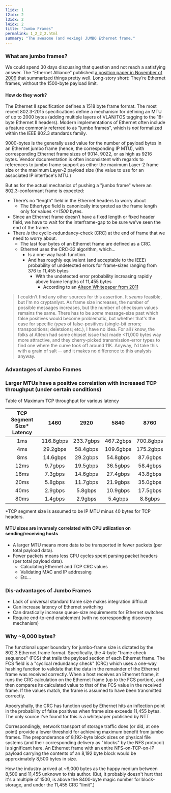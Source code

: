 ```yaml
---
l1idx: 1
l2idx: 2
l3idx: 2
l4idx: 2
title: "Jumbo Frames"
permalink: 1_2_2_2.html
summary: "The awesome (and vexing) JUMBO Ethernet frame."
---
```


### What are jumbo frames?

We could spend 30 days discussing that question and not reach a satisfying answer.  The “Ethernet Alliance” published [a position paper in November of 2009](https://www.ethernetalliance.org/wp-content/uploads/2011/10/) that summarized things pretty well.  Long-story short:  They’re Ethernet frames, without the 1500-byte payload limit.

#### How do they work?

The Ethernet II specification defines a 1518 byte frame format.  The most recent 802.3-2015 specifications define a mechanism for defining an MTU of up to 2000 bytes (adding multiple layers of VLAN/TOS tagging to the 18-byte Ethernet II headers).  Modern implementations of Ethernet often include a feature commonly referred to as "jumbo frames", which is _not_ formalized within the IEEE 802.3 standards family.

9000-bytes is the generally used value for the number of payload bytes in an Ethernet jumbo frame (hence, the corresponding IP MTU), with corresponding Ethernet frame sizes of 9014, 9022, or as high as 9216 bytes.  Vendor documentation is often inconsistent with regards to references to jumbo frame support as either the maximum Layer-2 frame size or the maximum Layer-2 payload size (the value to use for an associated IP interface's MTU.)

But as for the actual mechanics of pushing a "jumbo frame" where an 802.3-conformant frame is expected:

- There’s no “length” field in the Ethernet headers to worry about
  - The Ethertype field is canonically interpreted as the frame length only for values _<=1500_ bytes.
- Since an Ethernet frame doesn’t have a fixed length or fixed header field, we have to wait for the interframe-gap to be sure we’ve seen the end of the frame.
- There *is* the cyclic-redundancy-check (CRC) at the end of frame that we need to worry about.
  - The last four bytes of an Ethernet frame are defined as a CRC.
  - Ethernet uses the CRC-32 algorithm, which…
    - Is a one-way hash function.
    - And has roughly equivalent (and acceptable to the IEEE) probability of undetected errors for frame-sizes ranging from 376 to 11,455 bytes
      - With the undetected error probability increasing rapidly above frame lengths of 11,455 bytes
        - According to an [Alteon Whitepaper from 2011](http://staff.psc.edu/mathis/MTU/AlteonExtendedFrames_W0601.pdf)

>  I couldn't find any other sources for this assertion.  It _seems_ feasible, but I'm no cryptanlyst.  As frame size increases, the number of possible messages increases, but the number of checksum values remains the same.  There has to be _some_ message-size past which false positives would become problematic, but whether that's the case for specific _types_ of false-positives  (single-bit errors; transpositions; deletsions; etc.), I have no idea.  For all _I_ know, the folks at Alteon had some chipset issue that made <11,000 bytes way more attractive, and they cherry-picked transmission-error types to find one where the curve took off around 11K.  Anyway, I'd take this with a grain of salt -- and it makes no difference to this analysis anyway.


### Advantages of Jumbo Frames

### Larger MTUs have a positive correlation with increased TCP throughput (under certain conditions)

Table of Maximum TCP throughput for various latency


| TCP Segment Size* Latency 	|    1460   	|    2920   	|    5840   	|    8760   	|
|:-------------------------:	|:---------:	|:---------:	|:---------:	|:---------:	|
|            1ms            	| 116.8gbps 	| 233.7gbps 	| 467.2gbps 	| 700.8gbps 	|
|            4ms            	| 29.2gbps  	| 58.4gbps  	| 109.6gbps 	| 175.2gbps 	|
|            8ms            	| 14.6gbps  	| 29.2gbps  	| 54.8gbps  	| 87.6gbps  	|
|            12ms           	| 9.7gbps   	| 19.5gbps  	| 36.5gbps  	| 58.4gbps  	|
|            16ms           	| 7.3gbps   	| 14.6gbps  	| 27.4gbps  	| 43.8gbps  	|
|            20ms           	| 5.8gbps   	| 11.7gbps  	| 21.9gbps  	| 35.0gbps  	|
|            40ms           	| 2.9gbps   	| 5.8gbps   	| 10.9gbps  	| 17.5gbps  	|
|            80ms           	| 1.4gbps   	| 2.9gbps   	| 5.4gbps   	| 8.8gbps   	|

*TCP segment size is assumed to be IP MTU minus 40 bytes for TCP headers.

#### MTU sizes are inversely correlated with CPU utilization on sending/receiving hosts
- A larger MTU means more data to be transported in fewer packets (per total payload data).
- Fewer packets means less CPU cycles spent parsing packet headers (per total payload data).
   - Calculating Ethernet and TCP CRC values
   - Validating MAC and IP addressing
   - Etc...

### Dis-advantages of Jumbo Frames

- Lack of universal standard frame size makes integration difficult
- Can increase latency of Ethernet switching
- Can drastically increase queue-size requirements for Ethernet switches
- Require end-to-end enablement (with no corresponding discovery mechanism)

### Why ~9,000 bytes?

The functional upper boundary for jumbo-frame size is dictated by the 802.3 Ethernet frame format.  Specifically, the 4-byte "frame check sequence" (FCS) that trails the payload section of each Ethernet frame.  The FCS field is a "cyclical redundancy check" (CRC) which uses a one-way hashing function to validate that the data in the remainder of the Ethernet frame was received correctly.  When a host receives an Ethernet frame, it runs the CRC calculation on the Ethernet frame (up to the FCS portion), and then compares its calculated value to that of the FCS value in the received frame.  If the values match, the frame is assumed to have been transmitted correctly.

Apocryphally, the CRC has function used by Ethernet hits an inflection point in the probability of false positives when frame size exceeds 11,455 bytes.  The only source I've found for this is a whitepaper published by NTT

Correspondingly, network transport of storage traffic does (or did, at one point) provide a lower threshold for achieving maximum benefit from jumbo frames.  The preponderance of 8,192-byte block sizes on physical file systems (and their corresponding delivery as "blocks" by the NFS protocol) is significant here.  An Ethernet frame with an entire NFS-on-TCP-on-IP payload carrying the contents of an 8,192 byte block would be approximately 8,500 bytes in size.

How the industry arrived at ~9,000 bytes as the happy medium between 8,500 and 11,455 unknown to this author.  (But, it probably doesn't hurt that it's a multiple of 1500, is above the 8400-byte magic number for block-storage, and under the 11,455 CRC "limit".)
